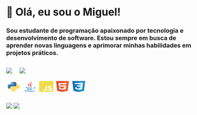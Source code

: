 # 👋 Olá, eu sou o Miguel! 
### Sou estudante de programação apaixonado por tecnologia e desenvolvimento de software. Estou sempre em busca de aprender novas linguagens e aprimorar minhas habilidades em projetos práticos.
  ##
<div> 
  <img heigth="300em" width="450em" src="https://github-readme-stats.vercel.app/api?username=MiguelSant7&show_icons=true&theme=radical"/>
   &nbsp;&nbsp;&nbsp;
  <img heigth="260em" width="340em" src="https://github-readme-stats.vercel.app/api/top-langs/?username=MiguelSant7&layout=compact&theme=radical"/>
</div>
  
<div style="display: inline_block"><br>
  <img align="center" alt="Mig-Python" height="30" width="40" src="https://raw.githubusercontent.com/devicons/devicon/master/icons/python/python-original.svg">
  <img align="center" alt="Mig-java" height="30" width="40" src="https://raw.githubusercontent.com/devicons/devicon/master/icons/java/java-original.svg">
  <img align="center" alt="Mig-Js" height="30" width="40" src="https://raw.githubusercontent.com/devicons/devicon/master/icons/javascript/javascript-plain.svg">
  <img align="center" alt="Mig-HTML" height="30" width="40" src="https://raw.githubusercontent.com/devicons/devicon/master/icons/html5/html5-original.svg">
  <img align="center" alt="Mig-CSS" height="30" width="40" src="https://raw.githubusercontent.com/devicons/devicon/master/icons/css3/css3-original.svg">
</div>
  
  ##
 
<div> 
 <a href="mailto:miguelsantoss006@gmail.com?subject=Contato%20via%20GitHub&body=Olá%20Miguel,"><img src="https://img.shields.io/badge/-Gmail-%23333?style=for-the-badge&logo=gmail&logoColor=white" target="_blank"></a>
 <a href="https://www.linkedin.com/in/migueldsantossilva" target="_blank"><img src="https://img.shields.io/badge/-LinkedIn-%230077B5?style=for-the-badge&logo=linkedin&logoColor=white" target="_blank"></a> 
</div>




